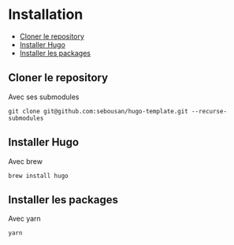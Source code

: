 # Installation

- [Cloner le repository](#cloner-le-repository)
- [Installer Hugo](#installer-hugo)
- [Installer les packages](#installer-les-packages)

## Cloner le repository

Avec ses submodules
```
git clone git@github.com:sebousan/hugo-template.git --recurse-submodules
```

## Installer Hugo

Avec brew
```
brew install hugo
```

## Installer les packages

Avec yarn
```
yarn
```
